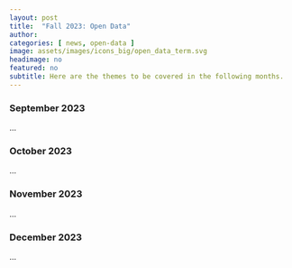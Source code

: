 ```yaml
---
layout: post
title:  "Fall 2023: Open Data"
author: 
categories: [ news, open-data ]
image: assets/images/icons_big/open_data_term.svg
headimage: no
featured: no
subtitle: Here are the themes to be covered in the following months.
---
```


### September 2023
...


### October 2023
...


### November 2023
...


### December 2023
...